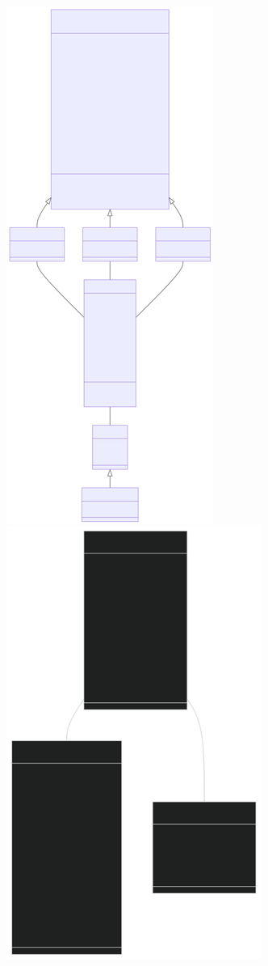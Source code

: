 <img src="img/Class_diagram.svg" alt="woops no image XD">
<img src="img/MLD.svg" alt="woops no image XD">